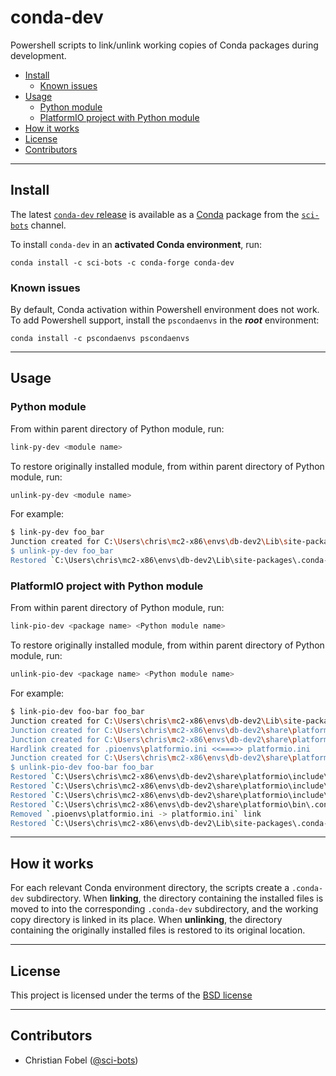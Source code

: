 # conda-dev #

Powershell scripts to link/unlink working copies of Conda packages during development.


<!-- vim-markdown-toc GFM -->

* [Install](#install)
    * [Known issues](#known-issues)
* [Usage](#usage)
    * [Python module](#python-module)
    * [PlatformIO project with Python module](#platformio-project-with-python-module)
* [How it works](#how-it-works)
* [License](#license)
* [Contributors](#contributors)

<!-- vim-markdown-toc -->

-------------------------------------------------------------------------------

Install
-------

The latest [`conda-dev` release][3] is available as a
[Conda][2] package from the [`sci-bots`][4] channel.

To install `conda-dev` in an **activated Conda environment**, run:

    conda install -c sci-bots -c conda-forge conda-dev

### Known issues

By default, Conda activation within Powershell environment does not work.  To
add Powershell support, install the `pscondaenvs` in the **_root_**
environment:

    conda install -c pscondaenvs pscondaenvs

-------------------------------------------------------------------------------

Usage
-----

### Python module

From within parent directory of Python module, run:

```sh
link-py-dev <module name>
```
To restore originally installed module, from within parent directory of Python
module, run:

```sh
unlink-py-dev <module name>
```

For example:

```sh
$ link-py-dev foo_bar
Junction created for C:\Users\chris\mc2-x86\envs\db-dev2\Lib\site-packages\foo_bar <<===>> foo_bar
$ unlink-py-dev foo_bar
Restored `C:\Users\chris\mc2-x86\envs\db-dev2\Lib\site-packages\.conda-dev\dropbot` -> `C:\Users\chris\mc2-x86\envs\db-dev2\Lib\site-packages\dropbot`
```

### PlatformIO project with Python module

From within parent directory of Python module, run:

```sh
link-pio-dev <package name> <Python module name>
```
To restore originally installed module, from within parent directory of Python
module, run:

```sh
unlink-pio-dev <package name> <Python module name>
```

For example:

```sh
$ link-pio-dev foo-bar foo_bar
Junction created for C:\Users\chris\mc2-x86\envs\db-dev2\Lib\site-packages\foo <<===>> foo
Junction created for C:\Users\chris\mc2-x86\envs\db-dev2\share\platformio\include\FooBar <<===>> lib\FooBar
Junction created for C:\Users\chris\mc2-x86\envs\db-dev2\share\platformio\include\Wire <<===>> lib\Wire
Hardlink created for .pioenvs\platformio.ini <<===>> platformio.ini
Junction created for C:\Users\chris\mc2-x86\envs\db-dev2\share\platformio\bin\foo <<===>> .pioenvs
$ unlink-pio-dev foo-bar foo_bar
Restored `C:\Users\chris\mc2-x86\envs\db-dev2\share\platformio\include\.conda-dev\FooBar` -> `C:\Users\chris\mc2-x86\envs\db-dev2\share\platformio\include\FooBar`
Restored `C:\Users\chris\mc2-x86\envs\db-dev2\share\platformio\include\.conda-dev\FIFO` -> `C:\Users\chris\mc2-x86\envs\db-dev2\share\platformio\include\FIFO`
Restored `C:\Users\chris\mc2-x86\envs\db-dev2\share\platformio\include\.conda-dev\Wire` -> `C:\Users\chris\mc2-x86\envs\db-dev2\share\platformio\include\Wire`
Restored `C:\Users\chris\mc2-x86\envs\db-dev2\share\platformio\bin\.conda-env\foo-bar` -> `C:\Users\chris\mc2-x86\envs\db-dev2\share\platformio\bin\foo-bar`
Removed `.pioenvs\platformio.ini -> platformio.ini` link
Restored `C:\Users\chris\mc2-x86\envs\db-dev2\Lib\site-packages\.conda-dev\foo_bar` -> `C:\Users\chris\mc2-x86\envs\db-dev2\Lib\site-packages\foo_bar`
```

-------------------------------------------------------------------------------

How it works
------------

For each relevant Conda environment directory, the scripts create a
`.conda-dev` subdirectory.  When **linking**, the directory containing the
installed files is moved to into the corresponding `.conda-dev` subdirectory,
and the working copy directory is linked in its place.  When **unlinking**, the
directory containing the originally installed files is restored to its original
location.

-------------------------------------------------------------------------------

License
-------

This project is licensed under the terms of the [BSD license](/LICENSE.md)

-------------------------------------------------------------------------------

Contributors
------------

 - Christian Fobel ([@sci-bots](https://github.com/sci-bots))


[2]: https://conda.io/
[3]: https://github.com/sci-bots/conda-dev
[4]: https://anaconda.org/sci-bots/conda-dev

```sh
```
